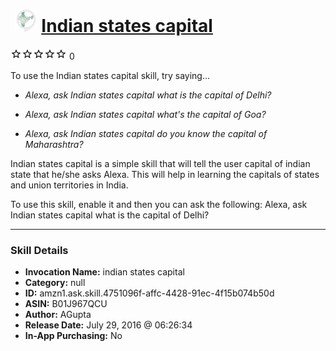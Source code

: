 # &nbsp;<img src="skill_icon" alt="Indian states capital icon" width="36"> [Indian states capital](http://alexa.amazon.com/#skills/amzn1.ask.skill.4751096f-affc-4428-91ec-4f15b074b50d)
![0 stars](../../images/ic_star_border_black_18dp_1x.png)![0 stars](../../images/ic_star_border_black_18dp_1x.png)![0 stars](../../images/ic_star_border_black_18dp_1x.png)![0 stars](../../images/ic_star_border_black_18dp_1x.png)![0 stars](../../images/ic_star_border_black_18dp_1x.png) 0

To use the Indian states capital skill, try saying...

* *Alexa, ask Indian states capital what is the capital of Delhi?*

* *Alexa, ask Indian states capital what's the capital of Goa?*

* *Alexa, ask Indian states capital do you know the capital of Maharashtra?*

Indian states capital is a simple skill that will tell the user capital of indian state that he/she asks Alexa. This will help in learning the capitals of states and union territories in India. 

To use this skill, enable it and then you can ask the following:
Alexa, ask Indian states capital what is the capital of Delhi?

***

### Skill Details

* **Invocation Name:** indian states capital
* **Category:** null
* **ID:** amzn1.ask.skill.4751096f-affc-4428-91ec-4f15b074b50d
* **ASIN:** B01J967QCU
* **Author:** AGupta
* **Release Date:** July 29, 2016 @ 06:26:34
* **In-App Purchasing:** No
